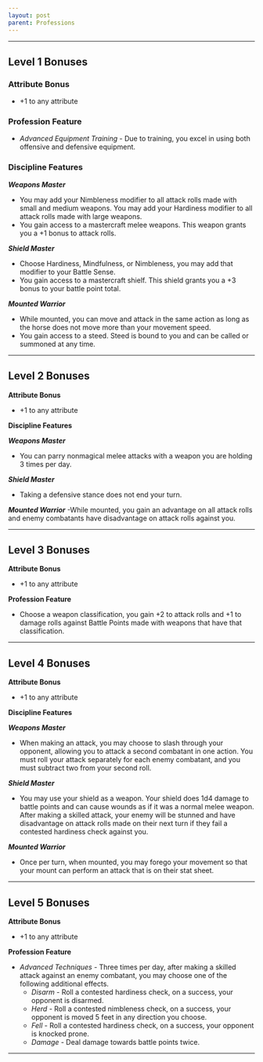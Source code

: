```yaml
---
layout: post
parent: Professions
---
```


---

## Level 1 Bonuses
### Attribute Bonus
- +1 to any attribute

### Profession Feature
- *Advanced Equipment Training* - Due to training, you excel in using both offensive and defensive equipment.

### Discipline Features

***Weapons Master***
- You may add your Nimbleness modifier to all attack rolls made with small and medium weapons. You may add your Hardiness modifier to all attack rolls made with large weapons.
- You gain access to a mastercraft melee weapons. This weapon grants you a +1 bonus to attack rolls.

***Shield Master***
- Choose Hardiness, Mindfulness, or Nimbleness, you may add that modifier to your Battle Sense.
- You gain access to a mastercraft shielf. This shield grants you a +3 bonus to your battle point total.

***Mounted Warrior***
- While mounted, you can move and attack in the same action as long as the horse does not move more than your movement speed.
- You gain access to a steed. Steed is bound to you and can be called or summoned at any time.

---

## Level 2 Bonuses
**Attribute Bonus**
- +1 to any attribute

**Discipline Features**

***Weapons Master***
- You can parry nonmagical melee attacks with a weapon you are holding 3 times per day.

***Shield Master***
- Taking a defensive stance does not end your turn.

***Mounted Warrior***
-While mounted, you gain an advantage on all attack rolls and enemy combatants have disadvantage on attack rolls against you.

---

## Level 3 Bonuses
**Attribute Bonus**
- +1 to any attribute

**Profession Feature**
- Choose a weapon classification, you gain +2 to attack rolls and +1 to damage rolls against Battle Points made with weapons that have that classification.

---

## Level 4 Bonuses

**Attribute Bonus**
- +1 to any attribute

**Discipline Features**

***Weapons Master***
- When making an attack, you may choose to slash through your opponent, allowing you to attack a second combatant in one action. You must roll your attack separately for each enemy combatant, and you must subtract two from your second roll.

***Shield Master***
- You may use your shield as a weapon. Your shield does 1d4 damage to battle points and can cause wounds as if it was a normal melee weapon. After making a skilled attack, your enemy will be stunned and have disadvantage on attack rolls made on their next turn if they fail a contested hardiness check against you.

***Mounted Warrior***
- Once per turn, when mounted, you may forego your movement so that your mount can perform an attack that is on their stat sheet.

---

## Level 5 Bonuses
**Attribute Bonus**
- +1 to any attribute

**Profession Feature**
- *Advanced Techniques* - Three times per day, after making a skilled attack against an enemy combatant, you may choose one of the following additional effects.
    - *Disarm* - Roll a contested hardiness check, on a success, your opponent is disarmed.
    - *Herd* - Roll a contested nimbleness check, on a success, your opponent is moved 5 feet in any direction you choose.
    - *Fell* - Roll a contested hardiness check, on a success, your opponent is knocked prone.
    - *Damage* - Deal damage towards battle points twice.

---
